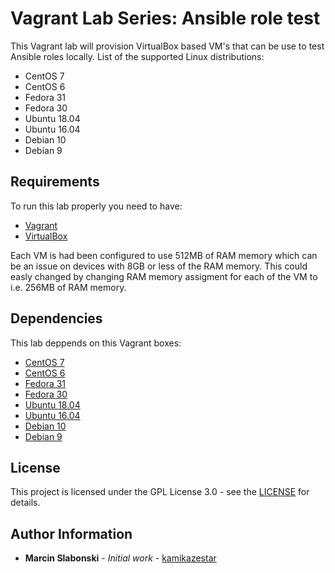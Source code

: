 # Vagrant Lab Series: Ansible role test

This Vagrant lab will provision VirtualBox based VM's that can be use to test Ansible roles locally.
List of the supported Linux distributions:

- CentOS 7
- CentOS 6
- Fedora 31
- Fedora 30
- Ubuntu 18.04
- Ubuntu 16.04
- Debian 10
- Debian 9

## Requirements

To run this lab properly you need to have:

- [Vagrant](https://www.vagrantup.com/)
- [VirtualBox](https://www.virtualbox.org/)

Each VM is had been configured to use 512MB of RAM memory which can be an issue on devices with 8GB or less of the RAM memory. This could easly changed by changing RAM memory assigment for each of the VM to i.e. 256MB of RAM memory.

## Dependencies

This lab deppends on this Vagrant boxes:

- [CentOS 7](https://app.vagrantup.com/centos/boxes/7)
- [CentOS 6](https://app.vagrantup.com/centos/boxes/6)
- [Fedora 31](https://app.vagrantup.com/fedora/boxes/31-cloud-base)
- [Fedora 30](https://app.vagrantup.com/fedora/boxes/30-cloud-base)
- [Ubuntu 18.04](https://app.vagrantup.com/ubuntu/boxes/bionic64)
- [Ubuntu 16.04](https://app.vagrantup.com/ubuntu/boxes/xenial64)
- [Debian 10](https://app.vagrantup.com/debian/boxes/buster64)
- [Debian 9](https://app.vagrantup.com/debian/boxes/stretch64)

## License

This project is licensed under the GPL License 3.0 - see the [LICENSE](https://github.com/kamikazestar/ansible-role-test-vagrant-lab/blob/master/LICENSE) for details.

## Author Information

* **Marcin Slabonski** - *Initial work* - [kamikazestar](https://github.com/kamikazestar)